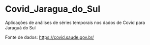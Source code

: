 # Covid_Jaragua_do_Sul

Aplicações de análises de séries temporais nos dados de Covid para Jaraguá do Sul

Fonte de dados: https://covid.saude.gov.br/
